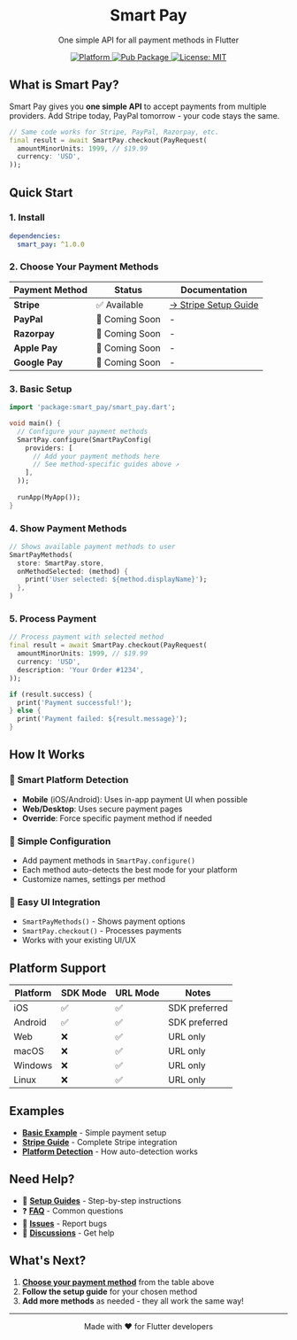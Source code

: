 <h1 align="center">Smart Pay</h1>

<p align="center">One simple API for all payment methods in Flutter</p>

<p align="center">
  <a href="https://flutter.dev">
    <img src="https://img.shields.io/badge/Platform-Flutter-02569B?logo=flutter" alt="Platform" />
  </a>
  <a href="https://pub.dartlang.org/packages/smart_pay">
    <img src="https://img.shields.io/pub/v/smart_pay.svg" alt="Pub Package" />
  </a>
  <a href="LICENSE">
    <img src="https://img.shields.io/github/license/muhammadwaqasdev/smart_pay?color=red" alt="License: MIT" />
  </a>
</p>

## What is Smart Pay?

Smart Pay gives you **one simple API** to accept payments from multiple providers. Add Stripe today, PayPal tomorrow - your code stays the same.

```dart
// Same code works for Stripe, PayPal, Razorpay, etc.
final result = await SmartPay.checkout(PayRequest(
  amountMinorUnits: 1999, // $19.99
  currency: 'USD',
));
```

## Quick Start

### 1. Install

```yaml
dependencies:
  smart_pay: ^1.0.0
```

### 2. Choose Your Payment Methods

| Payment Method | Status | Documentation |
|---------------|---------|---------------|
| **Stripe** | ✅ Available | [→ Stripe Setup Guide](docs/stripe.md) |
| **PayPal** | 🔄 Coming Soon | - |
| **Razorpay** | 🔄 Coming Soon | - |
| **Apple Pay** | 🔄 Coming Soon | - |
| **Google Pay** | 🔄 Coming Soon | - |

### 3. Basic Setup

```dart
import 'package:smart_pay/smart_pay.dart';

void main() {
  // Configure your payment methods
  SmartPay.configure(SmartPayConfig(
    providers: [
      // Add your payment methods here
      // See method-specific guides above ↗️
    ],
  ));
  
  runApp(MyApp());
}
```

### 4. Show Payment Methods

```dart
// Shows available payment methods to user
SmartPayMethods(
  store: SmartPay.store,
  onMethodSelected: (method) {
    print('User selected: ${method.displayName}');
  },
)
```

### 5. Process Payment

```dart
// Process payment with selected method
final result = await SmartPay.checkout(PayRequest(
  amountMinorUnits: 1999, // $19.99
  currency: 'USD',
  description: 'Your Order #1234',
));

if (result.success) {
  print('Payment successful!');
} else {
  print('Payment failed: ${result.message}');
}
```

## How It Works

### 🎯 **Smart Platform Detection**
- **Mobile** (iOS/Android): Uses in-app payment UI when possible
- **Web/Desktop**: Uses secure payment pages
- **Override**: Force specific payment method if needed

### 🔧 **Simple Configuration**
- Add payment methods in `SmartPay.configure()`
- Each method auto-detects the best mode for your platform
- Customize names, settings per method

### 🎨 **Easy UI Integration**
- `SmartPayMethods()` - Shows payment options
- `SmartPay.checkout()` - Processes payments
- Works with your existing UI/UX

## Platform Support

| Platform | SDK Mode | URL Mode | Notes |
|----------|----------|----------|-------|
| iOS | ✅ | ✅ | SDK preferred |
| Android | ✅ | ✅ | SDK preferred |
| Web | ❌ | ✅ | URL only |
| macOS | ❌ | ✅ | URL only |
| Windows | ❌ | ✅ | URL only |
| Linux | ❌ | ✅ | URL only |

## Examples

- **[Basic Example](example/)** - Simple payment setup
- **[Stripe Guide](docs/stripe.md)** - Complete Stripe integration
- **[Platform Detection](docs/platform-detection.md)** - How auto-detection works

## Need Help?

- 📖 **[Setup Guides](docs/)** - Step-by-step instructions
- ❓ **[FAQ](docs/faq.md)** - Common questions
- 🐛 **[Issues](https://github.com/muhammadwaqasdev/smart_pay/issues)** - Report bugs
- 💬 **[Discussions](https://github.com/muhammadwaqasdev/smart_pay/discussions)** - Get help

## What's Next?

1. **[Choose your payment method](docs/)** from the table above
2. **Follow the setup guide** for your chosen method
3. **Add more methods** as needed - they all work the same way!

---

<p align="center">Made with ❤️ for Flutter developers</p>